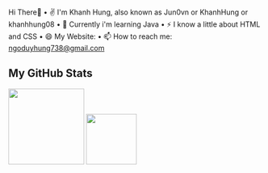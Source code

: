 Hi There👋
  • ✌  I'm Khanh Hung, also known as Jun0vn or KhanhHung or khanhhung08
  • 🌱 Currently i'm learning Java
  • ⚡ I know a little about HTML and CSS
  • 😄 My Website: 
  • 📫 How to reach me: ngoduyhung738@gmail.com
  
 ## My GitHub Stats

<div align="left">
  <img height="150px" src="https://github-readme-stats.vercel.app/api?username=Jun0vn&count_private=true&show_icons=true&theme=dracula" />  
  <img height="100px"  src="https://github-readme-stats.vercel.app/api/top-langs/?username=Jun0vn&theme=dracula&layout=compact&langs_count=10" />
</div>
